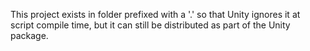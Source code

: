 This project exists in folder prefixed with a '.' so that Unity ignores it at script compile time, but it can still be
distributed as part of the Unity package.
